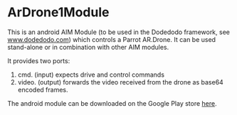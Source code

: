 # ArDrone1Module

This is an android AIM Module (to be used in the Dodedodo framework, see www.dodedodo.com) which controls a Parrot AR.Drone. It can be used stand-alone or in combination with other AIM modules.

It provides two ports:

1. cmd. (input) expects drive and control commands
2. video. (output) forwards the video received from the drone as base64 encoded frames.

The android module can be downloaded on the Google Play store [here](https://play.google.com/store/apps/details?id=org.dobots.ardrone1).